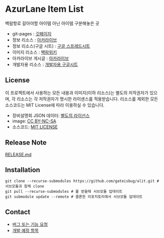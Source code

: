 # AzurLane Item List

벽람항로 갈아야할 아이템 아닌 아이템 구분해놓은 곳

- git-pages : [깃페이지](https://gateisbug.github.io/alit/)
- 정보 리소스 : [아카라이브](https://arca.live/b/azurlane/45593816)
- 정보 리소스(구글 시트) : [구글 스프레드시트](https://docs.google.com/spreadsheets/d/1ILevJQ08yszIX2bgh-II0A_EzfhAIufeuqxCKdQ7-UQ/edit#gid=0)
- 이미지 리소스 : [벽람위키](https://azurlane.koumakan.jp/wiki/Azur_Lane_Wiki)
- 아카라이브 게시글 : [아카라이브](https://arca.live/b/azurlane/119280388)
- 개발자용 리소스 : [개발자용 구글시트](https://docs.google.com/spreadsheets/d/1TdoZXjpm8QYNmvKM73QSFn9lAPDnWC-AtPzSR07KkGk/edit?usp=sharing)

## License
이 프로젝트에서 사용하는 모든 내용과 이미지(이하 리소스)는 별도의 저작권자가 있으며, 각 리소스는 각 저작권자가 명시한 라이센스를 적용받습니다. 리소스를 제외한 모든 소스코드는 MIT License에 따라 이용하실 수 있습니다.
- 장비설명회 JSON 데이터: [별도의 라이선스](./public/json/LICENSE)
- image: [CC BY-NC-SA](./public/images/LICENSE)
- 소스코드: [MIT LICENSE](./LICENSE)

## Release Note
[RELEASE.md](./RELEASE.md)

## Installation
```shell
git clone --recurse-submodules https://github.com/gateisbug/alit.git # 서브모듈과 함께 clone
git pull --recurse-submodules # 풀 받을때 서브모듈 업데이트
git submodule update --remote # 클론한 리포지토리에서 서브모듈 업데이트
```

## Contact
- [버그 또는 기능 요청](https://github.com/gateisbug/alit/issues)
- [개발 예정 항목](https://github.com/gateisbug/alit/milestones)